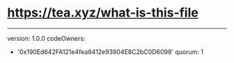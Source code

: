 
# https://tea.xyz/what-is-this-file
---
version: 1.0.0
codeOwners:
  - '0x190Ed642FA121e4fea6412e93904E8C2bC0D6098'
quorum: 1
